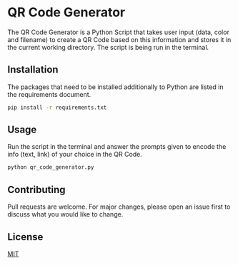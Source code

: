 # QR Code Generator

The QR Code Generator is a Python Script that takes user input (data, color and filename) to create a QR Code based on this information and stores it in the current working directory. The script is being run in the terminal.

## Installation

The packages that need to be installed additionally to Python are listed in the requirements document.

```bash
pip install -r requirements.txt
```

## Usage

Run the script in the terminal and answer the prompts given to encode the info (text, link) of your choice in the QR Code.

```bash
python qr_code_generator.py
```

## Contributing

Pull requests are welcome. For major changes, please open an issue first
to discuss what you would like to change.


## License

[MIT](https://choosealicense.com/licenses/mit/)